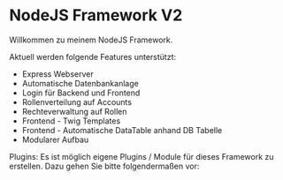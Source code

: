# NodeJS Framework V2

Willkommen zu meinem NodeJS Framework.

Aktuell werden folgende Features unterstützt:

- Express Webserver
- Automatische Datenbankanlage
- Login für Backend und Frontend
- Rollenverteilung auf Accounts
- Rechteverwaltung auf Rollen
- Frontend - Twig Templates
- Frontend - Automatische DataTable anhand DB Tabelle
- Modularer Aufbau


Plugins:
Es ist möglich eigene Plugins / Module für dieses Framework zu erstellen.
Dazu gehen Sie bitte folgendermaßen vor:


 
